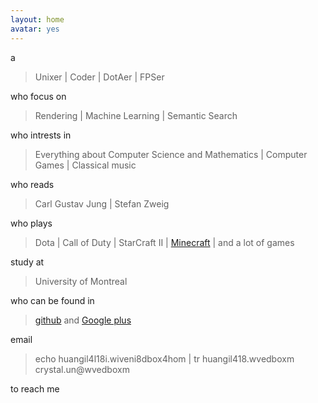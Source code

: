 ```yaml
---
layout: home
avatar: yes
---
```


a

>  Unixer | Coder | DotAer | FPSer

who focus on 

> Rendering | Machine Learning | Semantic Search 

who intrests in 

>  Everything about Computer Science and Mathematics | Computer Games | Classical music 

who reads

> Carl Gustav Jung | Stefan Zweig 

who plays

> Dota | Call of Duty | StarCraft II | [Minecraft](http://mc.trexguo.com/) | and a lot of games

study at

> University of Montreal

who can be found in

> [github](https://github.com/cccrystalyy) and [Google plus](https://plus.google.com/u/0/103939286317705041310/about)

email 

> echo huangil4l18i.wiveni8dbox4hom | tr huangil418.wvedboxm crystal.un@wvedboxm

to reach me


